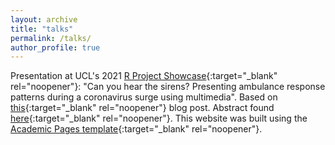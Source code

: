 ```yaml
---
layout: archive
title: "talks"
permalink: /talks/
author_profile: true
---
```

Presentation at UCL's 2021 [R Project Showcase](https://www.ucl.ac.uk/research/domains/eresearch/developing-technical-skills-good-practice-careers/develop-better-research-software-0#Research){:target="_blank" rel="noopener"}: "Can you hear the sirens? Presenting ambulance response patterns during a coronavirus surge using multimedia". Based on [this](https://wmjlwuh.medium.com/can-you-hear-the-sirens-61fe05efb1eb){:target="_blank" rel="noopener"} blog post. Abstract found [here](https://www.ellenwebborn.com/pdf/Abstracts_v03.pdf){:target="_blank" rel="noopener"}. This website was built using the [Academic Pages template](https://academicpages.github.io/){:target="_blank" rel="noopener"}.
